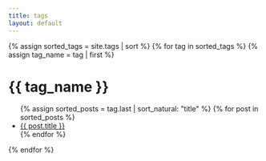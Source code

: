 ```yaml
---
title: tags
layout: default
---
```

{% assign sorted_tags = site.tags | sort %}
{% for tag in sorted_tags %}
  {% assign tag_name = tag | first %}
  <h1 id="{{ tag_name }}">{{ tag_name }}</h1>
  <ul>
    {% assign sorted_posts = tag.last | sort_natural: "title" %}
    {% for post in sorted_posts %}
      <li><a href="{{ post.url | relative_url }}">{{ post.title }}</a></li>
    {% endfor %}
  </ul>
{% endfor %}
